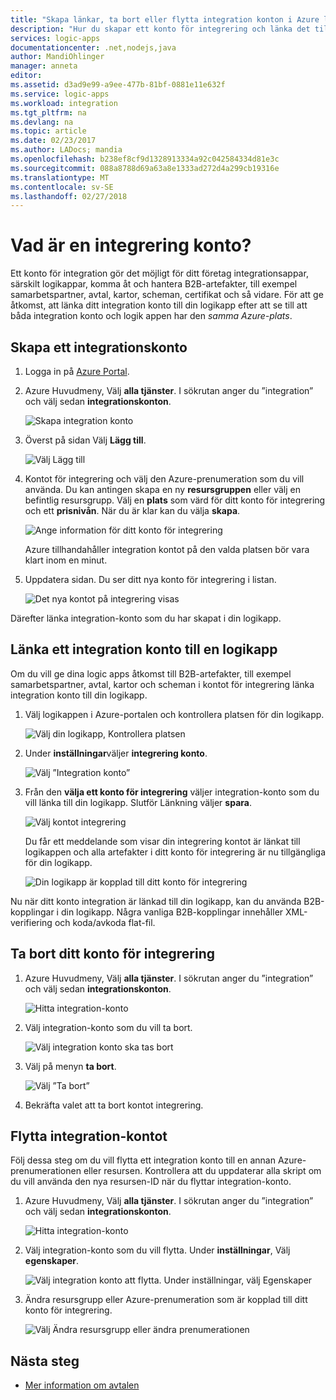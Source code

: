 ```yaml
---
title: "Skapa länkar, ta bort eller flytta integration konton i Azure logikappar | Microsoft Docs"
description: "Hur du skapar ett konto för integrering och länka det till dina logic apps"
services: logic-apps
documentationcenter: .net,nodejs,java
author: MandiOhlinger
manager: anneta
editor: 
ms.assetid: d3ad9e99-a9ee-477b-81bf-0881e11e632f
ms.service: logic-apps
ms.workload: integration
ms.tgt_pltfrm: na
ms.devlang: na
ms.topic: article
ms.date: 02/23/2017
ms.author: LADocs; mandia
ms.openlocfilehash: b238ef8cf9d1328913334a92c042584334d81e3c
ms.sourcegitcommit: 088a8788d69a63a8e1333ad272d4a299cb19316e
ms.translationtype: MT
ms.contentlocale: sv-SE
ms.lasthandoff: 02/27/2018
---
```

# <a name="what-is-an-integration-account"></a>Vad är en integrering konto?

Ett konto för integration gör det möjligt för ditt företag integrationsappar, särskilt logikappar, komma åt och hantera B2B-artefakter, till exempel samarbetspartner, avtal, kartor, scheman, certifikat och så vidare. För att ge åtkomst, att länka ditt integration konto till din logikapp efter att se till att båda integration konto och logik appen har den *samma Azure-plats*.

## <a name="create-an-integration-account"></a>Skapa ett integrationskonto

1. Logga in på [Azure Portal](http://portal.azure.com "Azure Portal"). 

2. Azure Huvudmeny, Välj **alla tjänster**. I sökrutan anger du ”integration” och välj sedan **integrationskonton**.

   ![Skapa integration konto](./media/logic-apps-enterprise-integration-accounts/account-1.png)

3. Överst på sidan Välj **Lägg till**.

   ![Välj Lägg till](./media/logic-apps-enterprise-integration-accounts/account-3.png)

4. Kontot för integrering och välj den Azure-prenumeration som du vill använda. Du kan antingen skapa en ny **resursgruppen** eller välj en befintlig resursgrupp. Välj en **plats** som värd för ditt konto för integrering och ett **prisnivån**. När du är klar kan du välja **skapa**.

   ![Ange information för ditt konto för integrering](./media/logic-apps-enterprise-integration-accounts/account-4.png)

   Azure tillhandahåller integration kontot på den valda platsen bör vara klart inom en minut.

5. Uppdatera sidan. Du ser ditt nya konto för integrering i listan.

   ![Det nya kontot på integrering visas](./media/logic-apps-enterprise-integration-accounts/account-5.png) 

Därefter länka integration-konto som du har skapat i din logikapp. 

## <a name="link-an-integration-account-to-a-logic-app"></a>Länka ett integration konto till en logikapp

Om du vill ge dina logic apps åtkomst till B2B-artefakter, till exempel samarbetspartner, avtal, kartor och scheman i kontot för integrering länka integration konto till din logikapp. 

1. Välj logikappen i Azure-portalen och kontrollera platsen för din logikapp.

   ![Välj din logikapp, Kontrollera platsen](./media/logic-apps-enterprise-integration-accounts/linkaccount-1.png)

2. Under **inställningar**väljer **integrering konto**.

   ![Välj ”Integration konto”](./media/logic-apps-enterprise-integration-accounts/linkaccount-2.png)

3. Från den **välja ett konto för integrering** väljer integration-konto som du vill länka till din logikapp. Slutför Länkning väljer **spara**.

   ![Välj kontot integrering](./media/logic-apps-enterprise-integration-accounts/linkaccount-3.png)

   Du får ett meddelande som visar din integrering kontot är länkat till logikappen och alla artefakter i ditt konto för integrering är nu tillgängliga för din logikapp.

   ![Din logikapp är kopplad till ditt konto för integrering](./media/logic-apps-enterprise-integration-accounts/linkaccount-5.png)

Nu när ditt konto integration är länkad till din logikapp, kan du använda B2B-kopplingar i din logikapp. Några vanliga B2B-kopplingar innehåller XML-verifiering och koda/avkoda flat-fil.  

## <a name="delete-your-integration-account"></a>Ta bort ditt konto för integrering

1. Azure Huvudmeny, Välj **alla tjänster**. I sökrutan anger du ”integration” och välj sedan **integrationskonton**.

   ![Hitta integration-konto](./media/logic-apps-enterprise-integration-accounts/account-1.png)

2. Välj integration-konto som du vill ta bort.

    ![Välj integration konto ska tas bort](./media/logic-apps-enterprise-integration-accounts/account-5.png)

3. Välj på menyn **ta bort**.

    ![Välj ”Ta bort”](./media/logic-apps-enterprise-integration-accounts/delete.png)

4. Bekräfta valet att ta bort kontot integrering.

## <a name="move-your-integration-account"></a>Flytta integration-kontot

Följ dessa steg om du vill flytta ett integration konto till en annan Azure-prenumerationen eller resursen. Kontrollera att du uppdaterar alla skript om du vill använda den nya resursen-ID när du flyttar integration-konto.

1. Azure Huvudmeny, Välj **alla tjänster**. I sökrutan anger du ”integration” och välj sedan **integrationskonton**.

   ![Hitta integration-konto](./media/logic-apps-enterprise-integration-accounts/account-1.png)

2. Välj integration-konto som du vill flytta. Under **inställningar**, Välj **egenskaper**.

   ![Välj integration konto att flytta. Under inställningar, välj Egenskaper](./media/logic-apps-enterprise-integration-accounts/move.png)

3. Ändra resursgrupp eller Azure-prenumeration som är kopplad till ditt konto för integrering.

   ![Välj Ändra resursgrupp eller ändra prenumerationen](./media/logic-apps-enterprise-integration-accounts/move-2.png)

## <a name="next-steps"></a>Nästa steg

* [Mer information om avtalen](../logic-apps/logic-apps-enterprise-integration-agreements.md "Lär dig mer om enterprise integration-avtal")  

